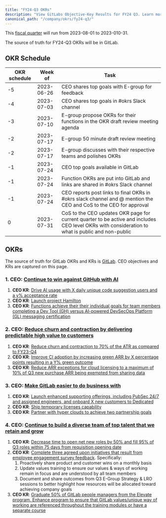 ```yaml
---
title: "FY24-Q3 OKRs"
description: "View GitLabs Objective-Key Results for FY24 Q3. Learn more here!"
canonical_path: "/company/okrs/fy24-q3/"
---
```


This [fiscal quarter](/handbook/finance/#fiscal-year) will run from 2023-08-01 to 2023-010-31.

The source of truth for FY24-Q3 OKRs will be in GitLab.

## OKR Schedule

| OKR schedule | Week of | Task |
| ------ | ------ | ------ |
| -5 | 2023-06-26 | CEO shares top goals with E-group for feedback |
| -4 | 2023-07-03 | CEO shares top goals in #okrs Slack channel |
| -3 | 2023-07-10 | E-group propose OKRs for their functions in the OKR draft review meeting agenda |
| -2 | 2023-07-17 | E-group 50 minute draft review meeting |
| -2 | 2023-07-17 | E-group discusses with their respective teams and polishes OKRs |
| -1 | 2023-07-24 | CEO top goals available in GitLab |
| -1 | 2023-07-24 | Function OKRs are put into GitLab and links are shared in #okrs Slack channel |
| -1 | 2023-07-24 | CEO reports post links to final OKRs in #okrs slack channel and @ mention the CEO and CoS to the CEO for approval |
| 0  | 2023-07-31 | CoS to the CEO updates OKR page for current quarter to be active and includes CEO level OKRs with consideration to what is public and non-public |

## OKRs

The source of truth for GitLab OKRs and KRs is [GitLab](https://gitlab.com/gitlab-com/gitlab-OKRs/-/issues/?sort=created_date&state=opened&type%5B%5D=key_result&label_name%5B%5D=CEO%20OKR&first_page_size=20). CEO objectives and KRs are captured on this page.

### 1. CEO: [Continue to win against GitHub with AI](https://gitlab.com/gitlab-com/gitlab-OKRs/-/work_items/3724)

1. **CEO KR**: [Drive AI usage with X daily unique code suggestion users and a y% acceptance rate](https://gitlab.com/gitlab-com/gitlab-OKRs/-/work_items/3728)
1. **CEO KR**: [Launch project Hamilton](https://gitlab.com/gitlab-com/gitlab-OKRs/-/work_items/3729)
1. **CEO KR**: [Functions achieve their their individual goals for team members completing a Dev Tool (GH) versus AI-powered DevSecOps Platform (GL) messaging certification](https://gitlab.com/gitlab-com/gitlab-OKRs/-/work_items/3730)

### 2. CEO: [Reduce churn and contraction by delivering predictable high value to customers](https://gitlab.com/gitlab-com/gitlab-OKRs/-/work_items/3725)

1. **CEO KR**: [Reduce churn and contraction to 70% of the ATR as compared to FY23-Q4](https://gitlab.com/gitlab-com/gitlab-OKRs/-/work_items/3731)
1. **CEO KR**: [Improve CI adoption by increasing green ARR by X percentage points resulting in a Y% green outcome](https://gitlab.com/gitlab-com/gitlab-OKRs/-/work_items/3732)
1. **CEO KR**: [Reduce ARR exceptions for cloud licensing to a maximum of 10% of Q3 new purchase ARR being exempted from sharing data](https://gitlab.com/gitlab-com/gitlab-OKRs/-/work_items/3733)

### 3. CEO: [Make GitLab easier to do business with](https://gitlab.com/gitlab-com/gitlab-OKRs/-/work_items/3726)

1. **CEO KR**: [Launch enhanced supporting offerings, including PubSec 24/7 and assigned engineers, and onboard X new customers to Dedicated](https://gitlab.com/gitlab-com/gitlab-OKRs/-/work_items/3734)
1. **CEO KR**: [Ship temporary licenses capability](https://gitlab.com/gitlab-com/gitlab-OKRs/-/work_items/3735)
1. **CEO KR**: [Partner with hyper clouds to achieve two partnership goals](https://gitlab.com/gitlab-com/gitlab-OKRs/-/work_items/3736)

### 4. CEO: [Continue to build a diverse team of top talent that we retain and grow](https://gitlab.com/gitlab-com/gitlab-OKRs/-/work_items/3727)

1. **CEO KR**: [Decrease time to open net new roles by 50% and fill 95% of Q3 roles within 75 days from requisition opening date](https://gitlab.com/gitlab-com/gitlab-OKRs/-/work_items/3737)
1. **CEO KR**: [Complete three agreed upon initiatives that result from employee engagement survey feedback](https://gitlab.com/gitlab-com/gitlab-OKRs/-/work_items/3738). Specifically:
    1. Proactively share product and customer wins on a monthly basis
    1. Update values training to ensure our values & ways of working remain in focus and are understood by all team members
    1. Document and share outcomes from Q3 E-Group Strategy & LRO sessions to better highlight how resources will be allocated toward achieving company goals
1. **CEO KR**: [Graduate 50% of GitLab people managers from the Elevate program. Enhance program to ensure that GitLab values/unique way of working are referenced throughout the training modules or have a separate course](https://gitlab.com/gitlab-com/gitlab-OKRs/-/work_items/3739)


